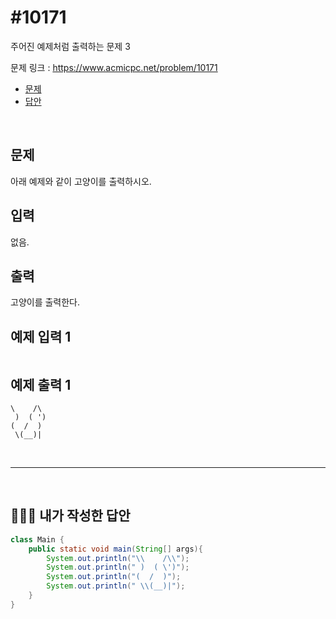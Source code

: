 # #10171

주어진 예제처럼 출력하는 문제 3

문제 링크 : https://www.acmicpc.net/problem/10171

- [문제](#quiz)
- [답안](#answer)

<br>

## <a name="quiz"></a>문제

아래 예제와 같이 고양이를 출력하시오.

## 입력

없음.

## 출력

고양이를 출력한다.

## 예제 입력 1

```

```

## 예제 출력 1

```
\    /\
 )  ( ')
(  /  )
 \(__)|
```

<br>

------

<br>

## <a name="answer"></a>🙆🏻‍♂️ 내가 작성한 답안

```java
class Main {
    public static void main(String[] args){
        System.out.println("\\    /\\");
        System.out.println(" )  ( \')");
        System.out.println("(  /  )");
        System.out.println(" \\(__)|");
    }
}
```

<br>

<br>
